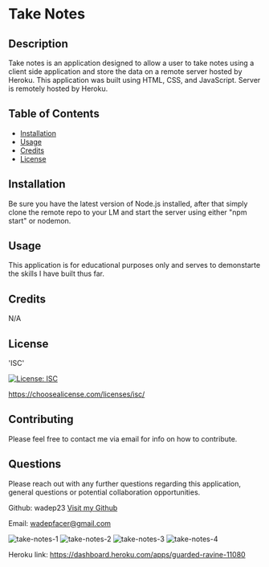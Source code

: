 # Take Notes
        
## Description
        
Take notes is an application designed to allow a user to take notes using a client side application and store the data on a remote server hosted by Heroku. This application was built using HTML, CSS, and JavaScript. Server is remotely hosted by Heroku.
        
## Table of Contents
        
* [Installation](#installation)
* [Usage](#usage)
* [Credits](#credits)
* [License](#license)
        
## Installation
        
Be sure you have the latest version of Node.js installed, after that simply clone the remote repo to your LM and start the server using either "npm start" or nodemon.
        
## Usage
        
This application is for educational purposes only and serves to demonstarte the skills I have built thus far.
        
## Credits
        
N/A
                        
## License

'ISC'

[![License: ISC](https://img.shields.io/badge/License-ISC-blue.svg)](https://opensource.org/licenses/ISC)

https://choosealicense.com/licenses/isc/
        
## Contributing

Please feel free to contact me via email for info on how to contribute.

## Questions

Please reach out with any further questions regarding this application, general questions or potential collaboration opportunities.

Github: wadep23
[Visit my Github](https://www.github.com/wadep23)

Email: wadepfacer@gmail.com

![take-notes-1](https://user-images.githubusercontent.com/79487809/120372600-a1e61d80-c2d4-11eb-88d4-97053b811226.jpg)
![take-notes-2](https://user-images.githubusercontent.com/79487809/120372610-a3afe100-c2d4-11eb-8a66-e02b8542897d.jpg)
![take-notes-3](https://user-images.githubusercontent.com/79487809/120372626-a7dbfe80-c2d4-11eb-8959-28d7de19bb20.jpg)
![take-notes-4](https://user-images.githubusercontent.com/79487809/120372633-aa3e5880-c2d4-11eb-84f6-81dbcdc6024b.jpg)

Heroku link:  https://dashboard.heroku.com/apps/guarded-ravine-11080
